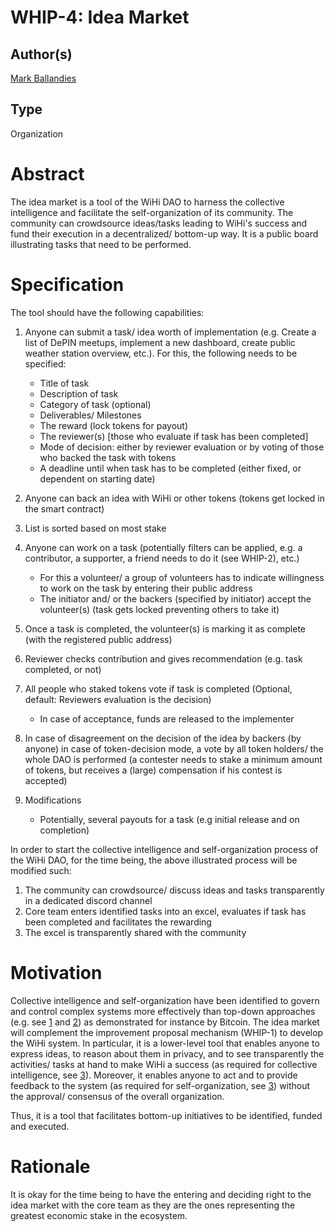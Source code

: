 # WHIP-4: Idea Market 

## Author(s)
[Mark Ballandies](https://twitter.com/BallandiesMC)

## Type 
Organization

# Abstract 
The idea market is a tool of the WiHi DAO to harness the collective intelligence and facilitate the self-organization of its community. The community can crowdsource ideas/tasks leading to WiHi's success and fund their execution in a decentralized/ bottom-up way. It is a public board illustrating tasks that need to be performed.

# Specification 

The tool should have the following capabilities:

1. Anyone can submit a task/ idea worth of implementation (e.g. Create a list of DePIN meetups, implement a new dashboard, create public weather station overview, etc.). For this, the following needs to be specified:
    - Title of task
    - Description of task
    - Category of task (optional)
    - Deliverables/ Milestones
    - The reward (lock tokens for payout)
    - The reviewer(s) [those who evaluate if task has been completed]
    - Mode of decision: either by reviewer evaluation or by voting of those who backed the task with tokens
    - A deadline until when task has to be completed (either fixed, or dependent on starting date)

2. Anyone can back an idea with WiHi or other tokens (tokens get locked in the smart contract)
3. List is sorted based on most stake 
4. Anyone can work on a task (potentially filters can be applied, e.g. a contributor, a supporter, a friend needs to do it (see WHIP-2), etc.) 
    - For this a volunteer/ a group of volunteers has to indicate willingness to work on the task by entering their public address
    - The initiator and/ or the backers (specified by initiator) accept the volunteer(s) (task gets locked preventing others to take it)
5. Once a task is completed, the volunteer(s) is marking it as complete (with the registered public address)
6. Reviewer checks contribution and gives recommendation (e.g. task completed, or not)
7. All people who staked tokens vote if task is completed (Optional, default: Reviewers evaluation is the decision)
    - In case of acceptance, funds are released to the implementer
8. In case of disagreement on the decision of the idea by backers (by anyone) in case of token-decision mode, a vote by all token holders/ the whole DAO is performed (a contester needs to stake a minimum amount of tokens, but receives a (large) compensation if his contest is accepted) 
9. Modifications
    - Potentially, several payouts for a task (e.g initial release and on completion)

In order to start the collective intelligence and self-organization process of the WiHi DAO, for the time being, the above illustrated process will be modified such:

1. The community can crowdsource/ discuss ideas and tasks transparently in a dedicated discord channel
2. Core team enters identified tasks into an excel, evaluates if task has been completed and facilitates the rewarding
3. The excel is transparently shared with the community


# Motivation 

Collective intelligence and self-organization have been identified to govern and control complex systems more effectively than top-down approaches (e.g. see [1](https://www.researchgate.net/publication/364949613_Democracy_by_Design_Perspectives_for_Digitally_Assisted_Participatory_Upgrades_of_Society) and [2](https://link.springer.com/book/10.1007/978-3-030-62330-2)) as demonstrated for instance by Bitcoin.
The idea market will complement the improvement proposal mechanism (WHIP-1) to develop the WiHi system. In particular, it is a lower-level tool that enables anyone to express ideas, to reason about them in privacy, and to see transparently the activities/ tasks at hand to make WiHi a success (as required for collective intelligence, see [3](https://medium.com/coinmonks/complex-systems-part-2-managing-complexity-with-bottom-up-solutions-9d6fadd88cc4)). Moreover, it enables anyone to act and to provide feedback to the system (as required for self-organization, see [3](https://medium.com/coinmonks/complex-systems-part-2-managing-complexity-with-bottom-up-solutions-9d6fadd88cc4)) without the approval/ consensus of the overall organization.

Thus, it is a tool that facilitates bottom-up initiatives to be identified, funded and executed.


# Rationale
It is okay for the time being to have the entering and deciding right to the idea market with the core team as they are the ones representing the greatest economic stake in the ecosystem. 